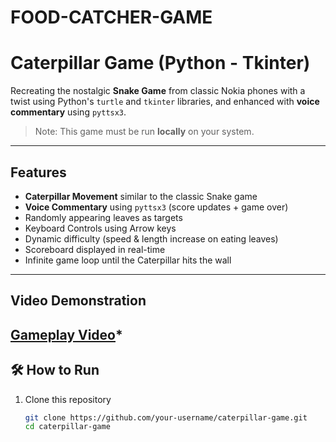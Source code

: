 # FOOD-CATCHER-GAME
#  Caterpillar Game (Python - Tkinter)

Recreating the nostalgic **Snake Game** from classic Nokia phones with a twist using Python's `turtle` and `tkinter` libraries, and enhanced with **voice commentary** using `pyttsx3`.


>  Note: This game must be run **locally** on your system.
---

##  Features

-  **Caterpillar Movement** similar to the classic Snake game  
-  **Voice Commentary** using `pyttsx3` (score updates + game over)  
-  Randomly appearing leaves as targets  
-  Keyboard Controls using Arrow keys  
-  Dynamic difficulty (speed & length increase on eating leaves)  
-  Scoreboard displayed in real-time  
-  Infinite game loop until the Caterpillar hits the wall

---

##  Video Demonstration
[Gameplay Video](./https://drive.google.com/file/d/17gkU5TUu6KLs92ZJmBIrPuQ09RBYdMww/view?usp=sharing)*
---

## 🛠️ How to Run

1. Clone this repository  
   ```bash
   git clone https://github.com/your-username/caterpillar-game.git
   cd caterpillar-game
